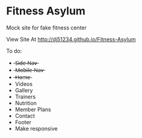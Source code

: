 # Fitness Asylum
Mock site for fake fitness center

View Site At http://dj51234.github.io/Fitness-Asylum

To do:
- ̶S̶i̶d̶e̶-̶N̶a̶v̶
- ̶M̶o̶b̶i̶l̶e̶-̶N̶a̶v̶
- ̶H̶o̶m̶e̶
- Videos
- Gallery
- Trainers
- Nutrition
- Member Plans
- Contact
- Footer
- Make responsive
